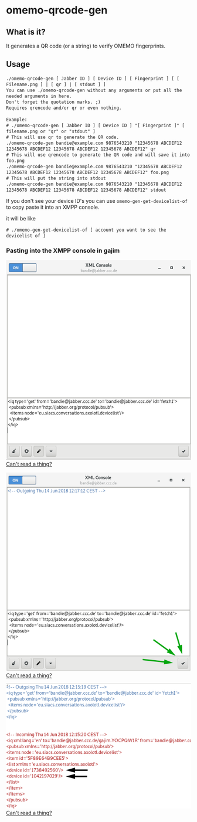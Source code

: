 # omemo-qrcode-gen

## What is it?
It generates a QR code (or a string) to verify OMEMO fingerprints.

## Usage

```console
./omemo-qrcode-gen [ Jabber ID ] [ Device ID ] [ Fingerprint ] [ [ Filename.png ] | [ qr ] | [ stdout ] ]
You can use ./omemo-qrcode-gen without any arguments or put all the needed arguments in here.
Don't forget the quotation marks. ;)
Requires qrencode and/or qr or even nothing.

Example:
# ./omemo-qrcode-gen [ Jabber ID ] [ Device ID ] "[ Fingerprint ]" [ filename.png or "qr" or "stdout" ] 
# This will use qr to generate the QR code.
./omemo-qrcode-gen bandie@example.com 9876543210 "12345678 ABCDEF12 12345678 ABCDEF12 12345678 ABCDEF12 12345678 ABCDEF12" qr
# This will use qrencode to generate the QR code and will save it into foo.png
./omemo-qrcode-gen bandie@example.com 9876543210 "12345678 ABCDEF12 12345678 ABCDEF12 12345678 ABCDEF12 12345678 ABCDEF12" foo.png
# This will put the string into stdout
./omemo-qrcode-gen bandie@example.com 9876543210 "12345678 ABCDEF12 12345678 ABCDEF12 12345678 ABCDEF12 12345678 ABCDEF12" stdout
```

If you don't see your device ID's you can use `omemo-gen-get-devicelist-of` to copy paste it into an XMPP console.

it will be like

```console
# ./omemo-gen-get-devicelist-of [ account you want to see the devicelist of ]
```

### Pasting into the XMPP console in gajim

![Pasted request](/img/1.png)
[Can't read a thing?](https://raw.githubusercontent.com/Bandie/omemo-qrcode-gen/master/img/1.png)

![The send button](/img/2.png)
[Can't read a thing?](https://raw.githubusercontent.com/Bandie/omemo-qrcode-gen/master/img/2.png)

![The information you want to have](/img/3.png)
[Can't read a thing?](https://raw.githubusercontent.com/Bandie/omemo-qrcode-gen/master/img/3.png)
